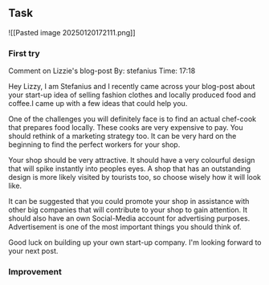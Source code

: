 ## Task
![[Pasted image 20250120172111.png]]
### First try
Comment on Lizzie's blog-post
By: stefanius
Time: 17:18

Hey Lizzy, I am Stefanius and I recently came across your blog-post about your start-up idea of selling fashion clothes and locally produced food and coffee.I came up with a few ideas that could help you.

One of the challenges you will definitely face is to find an actual chef-cook that prepares food locally. These cooks are very expensive to pay. You should rethink of a marketing strategy too. It can be very hard on the beginning to find the perfect workers for your shop. 

Your shop should be very attractive. It should have a very colourful design that will spike instantly into peoples eyes. A shop that has an outstanding design is more likely visited by tourists too, so choose wisely how it will look like.

It can be suggested that you could promote your shop in assistance with other big companies that will contribute to your shop to gain attention. It should also have an own Social-Media account for advertising purposes. Advertisement is one of the most important things you should think of.

Good luck on building up your own start-up company. I'm looking forward to your next post.

### Improvement
